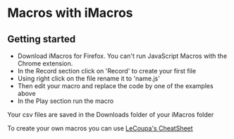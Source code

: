 # Macros with iMacros

## Getting started 
* Download iMacros for Firefox. You can't run JavaScript Macros with the Chrome extension.
* In the Record section click on 'Record' to create your first file
* Using right click on the file rename it to 'name.js'
* Then edit your macro and replace the code by one of the examples above
* In the Play section run the macro

Your csv files are saved in the Downloads folder of your iMacros folder


To create your own macros you can use [LeCoupa's CheatSheet](https://gist.github.com/LeCoupa/4d87296efe4266505acb)
